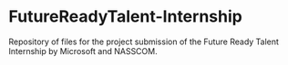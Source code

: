 # FutureReadyTalent-Internship
Repository of files for the project submission of the Future Ready Talent Internship by Microsoft and NASSCOM.
